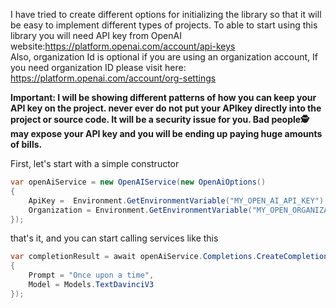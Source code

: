 I have tried to create different options for initializing the library so that it will be easy to implement different types of projects.
To able to start using this library you will need API key from OpenAI website:https://platform.openai.com/account/api-keys  
Also, organization Id is optional if you are using an organization account, If you need organization ID please visit here: https://platform.openai.com/account/org-settings

**Important: I will be showing different patterns of how you can keep your API key on the project. never ever do not put your APIkey directly into the project or source code. It will be a security issue for you. Bad people🕵️ may expose your API key and you will be ending up paying huge amounts of bills.**

First, let's start with a simple constructor 
```csharp
var openAiService = new OpenAIService(new OpenAiOptions()
{
    ApiKey =  Environment.GetEnvironmentVariable("MY_OPEN_AI_API_KEY")!, required
    Organization = Environment.GetEnvironmentVariable("MY_OPEN_ORGANIZATION_ID")! //optional
});
```
that's it, and you can start calling services like this
```csharp
var completionResult = await openAiService.Completions.CreateCompletion(new CompletionCreateRequest()
{
    Prompt = "Once upon a time",
    Model = Models.TextDavinciV3
});
```
###